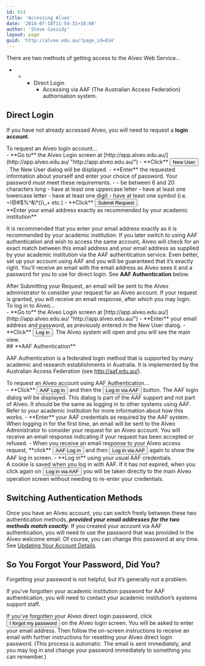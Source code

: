 ```yaml
---
id: 814
title: 'Accessing Alveo'
date: '2014-07-18T11:54:31+10:00'
author: 'Steve Cassidy'
layout: page
guid: 'http://alveo.edu.au/?page_id=814'
---
```


There are two methods of getting access to the Alveo Web Service…

- - - Direct Login
        - Accessing via AAF (The Australian Access Federation) authorisation system.

## **Direct Login**

If you have not already accessed Alveo, you will need to request a **login account**.

<section class="panel panel-default instructions"><div class="panel-title">To request an Alveo login account…</div><div class="panel-body">- **Go to** the Alveo Login screen at [http://app.alveo.edu.au/](http://app.alveo.edu.au/ "http://app.alveo.edu.au/")
- **Click** <button class="btn btn-default" type="button">New User</button>. The New User dialog will be displayed.
- **Enter** the requested information about yourself and enter your choice of password. Your password must meet these requirements. 
    - - be between 6 and 20 characters long
        - have at least one uppercase letter
        - have at least one lowercase letter
        - have at least one digit
        - have at least one symbol (i.e. ~!@#$%^&amp;\*()\_+ etc.)
- **Click** <button class="btn btn-default" type="button">Submit Request</button>.

</div></section><div class="alert alert-warning">**Enter your email address exactly as recommended by your academic institution**

It is recommended that you enter your email address exactly as it is recommended by your academic institution. If you later switch to using AAF authentication and wish to access the same account, Alveo will check for an exact match between this email address and your email address as supplied by your academic institution via the AAF authentication service. Even better, set up your account using AAF and you will be guaranteed that it’s exactly right. You’ll receive an email with the email address as Alveo sees it and a password for you to use for direct login. See **AAF Authentication** below.

</div>After Submitting your Request, an email will be sent to the Alveo administrator to consider your request for an Alveo account. If your request is granted, you will receive an email response, after which you may login.

<section class="panel panel-default instructions"><div class="panel-title">To log in to Alveo…</div><div class="panel-body">- **Go to** the Alveo Login screen at [http://app.alveo.edu.au/](http://app.alveo.edu.au/ "http://app.alveo.edu.au/")
- **Enter** your email address and password, as previously entered in the New User dialog.
- **Click** <button class="btn btn-default" type="button">Log in</button>. The Alveo system will open and you will see the main view.

</div></section>## **AAF Authentication**

AAF Authentication is a federated login method that is supported by many academic and research establishments in Australia. It is implemented by the Australian Access Federation (see <http://aaf.edu.au/>).

<section class="panel panel-default instructions"><div class="panel-title">To request an Alveo account using AAF Authentication…</div><div class="panel-body">- **Click** <button class="btn btn-default" type="button">AAF Log in</button> and then the <button class="btn btn-default" type="button">Log in via AAF</button> button. The AAF login dialog will be displayed. This dialog is part of the AAF support and not part of Alveo. It should be the same as logging in to other systems using AAF. Refer to your academic institution for more information about how this works.
- **Enter** your AAF credentials as required by the AAF system. When logging in for the first time, an email will be sent to the Alveo Administrator to consider your request for an Alveo account. You will receive an email response indicating if your request has been accepted or refused.
- When you receive an email response to your Alveo access request, **click** <button class="btn btn-default" type="button">AAF Log in</button> and then <button class="btn btn-default" type="button">Log in via AAF</button> again to show the AAF log in screen.
- **Log in** using your usual AAF credentials.

</div></section>A cookie is saved when you log in with AAF. If it has not expired, when you click again on <button class="btn btn-default" type="button">Log in via AAF</button> you will be taken directly to the main Alveo operation screen without needing to re-enter your credentials.

## **Switching Authentication Methods**

Once you have an Alveo account, you can switch freely between these two authentication methods, ***provided your email addresses for the two methods match exactly***. If you created your account via AAF authentication, you will need to use the password that was provided in the Alveo welcome email. Of course, you can change this password at any time. See [Updating Your Account Details](http://alveo.edu.au/alveo-help/user-administration-functions/updating-your-account-details/ "Updating Your Account Details").

## **So You Forgot Your Password, Did You?**

Forgetting your password is not helpful, but it’s generally not a problem.

If you’ve forgotten your academic institution password for AAF authentication, you will need to contact your academic institution’s systems support staff.

If you’ve forgotten your Alveo direct login password, click <button class="btn btn-default" type="button">I forgot my password</button> on the Alveo login screen. You will be asked to enter your email address. Then follow the on-screen instructions to receive an email with further instructions for resetting your Alveo direct login password. (This process is automatic. The email is sent immediately, and you may log in and change your password immediately to something you can remember.)